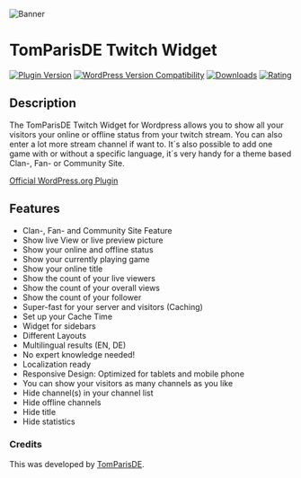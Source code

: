 ![Banner](https://ps.w.org/tomparisde-twitchtv-widget/assets/banner-772x250.png)

# TomParisDE Twitch Widget
[![Plugin Version](https://img.shields.io/wordpress/plugin/v/tomparisde-twitchtv-widget.svg)](https://wordpress.org/plugins/tomparisde-twitchtv-widget/) [![WordPress Version Compatibility](https://img.shields.io/wordpress/v/tomparisde-twitchtv-widget.svg)](https://wordpress.org/plugins/tomparisde-twitchtv-widget/) [![Downloads](https://img.shields.io/wordpress/plugin/dt/tomparisde-twitchtv-widget.svg)](https://wordpress.org/plugins/tomparisde-twitchtv-widget/) [![Rating](https://img.shields.io/wordpress/plugin/r/tomparisde-twitchtv-widget.svg)](https://wordpress.org/plugins/tomparisde-twitchtv-widget/)

## Description
The TomParisDE Twitch Widget for Wordpress allows you to show all your visitors your online or offline status from your twitch stream. You can also enter a lot more stream channel if want to. It´s also possible to add one game with or without a specific language, it´s very handy for a theme based Clan-, Fan- or Community Site.

[Official WordPress.org Plugin](https://wordpress.org/plugins/tomparisde-twitchtv-widget/)

## Features

*  Clan-, Fan- and Community Site Feature
*  Show live View or live preview picture
*  Show your online and offline status
*  Show your currently playing game
*  Show your online title
*  Show the count of your live viewers
*  Show the count of your overall views
*  Show the count of your follower
*  Super-fast for your server and visitors (Caching)
*  Set up your Cache Time
*  Widget for sidebars
*  Different Layouts
*  Multilingual results (EN, DE)
*  No expert knowledge needed!
*  Localization ready
*  Responsive Design: Optimized for tablets and mobile phone
*  You can show your visitors as many channels as you like
*  Hide channel(s) in your channel list
*  Hide offline channels
*  Hide title
*  Hide statistics

### Credits

This was developed by [TomParisDE](https://coder.tomparis.de/).
